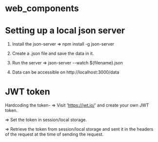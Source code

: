 # web_components

# Setting up a local json server

1) Install the json-server => npm install -g json-server

2) Create a .json file and save the data in it.

3) Run the server => json-server --watch ${filename}.json

4) Data can be accessible on http://localhost:3000/data

# JWT token

Hardcoding the token-
=> Visit 'https://jwt.io/' and create your own JWT token.

=> Set the token in session/local storage.

=> Retrieve the token from session/local storage and sent it in the headers of the request at the time of sending the request. 
